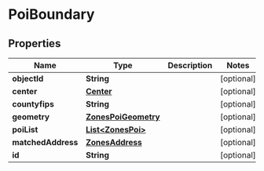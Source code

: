

# PoiBoundary


## Properties

Name | Type | Description | Notes
------------ | ------------- | ------------- | -------------
**objectId** | **String** |  |  [optional]
**center** | [**Center**](Center.md) |  |  [optional]
**countyfips** | **String** |  |  [optional]
**geometry** | [**ZonesPoiGeometry**](ZonesPoiGeometry.md) |  |  [optional]
**poiList** | [**List&lt;ZonesPoi&gt;**](ZonesPoi.md) |  |  [optional]
**matchedAddress** | [**ZonesAddress**](ZonesAddress.md) |  |  [optional]
**id** | **String** |  |  [optional]



